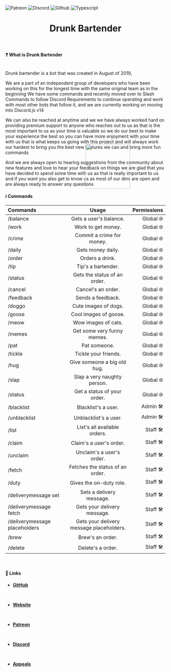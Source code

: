 ![Patreon](https://img.shields.io/badge/Patreon-F96854?style=for-the-badge&logo=patreon&logoColor=white)
![Discord](https://img.shields.io/badge/Discord-5865F2?style=for-the-badge&logo=discord&logoColor=white)
![Github](https://img.shields.io/badge/GitHub-100000?style=for-the-badge&logo=github&logoColor=white)
![Typescript](https://img.shields.io/badge/TypeScript-007ACC?style=for-the-badge&logo=typescript&logoColor=white)

<p align="center">
  <img src="https://media.discordapp.net/attachments/983404765889318932/1041200355310047343/updated.png?width=663&height=663" style="width:10em; height: 10em; position: absolute; top: 500px;"></img>
</p>

<h1 align="center"> Drunk Bartender </h1>
<br>
<h4 align="left"> ❓ What is Drunk Bartender </h4>
<br>
Drunk bartender is a bot that was created in August of 2019,

We are a part of an independent group of developers who have been working on this for the longest time with the same original team as in the beginning We have some commands and recently moved over to Slash Commands to follow Discord Requirements to continue operating and work with most other bots that follow it, and we are currently working on moving into Discord.js v14

We can also be reached at anytime and we we have always worked hard on providing premium support to anyone who reaches out to us as that is the most important to us as your time is valuable so we do our best to make your experience the best so you can have more enjoyment with your time with us that is what keeps us going with this project and will always work our hardest to bring you the best new features we can and bring more fun commands

And we are always open to hearing suggestions from the community about new features and love to hear your feedback on things we are glad that you have decided to spend some time with us as that is really important to us and if you want you also get to know us as most of our dms are open and are always ready to answer any questions
<br>
<h4 align="left"> ℹ Commands <h4>

| Commands | Usage | Permissions |
| :---         |     :---:      |          ---: |
| /balance  | Gets a user's balance.     | Global  🌐  |
| /work     | Work to get money.       | Global 🌐   |
| /crime         |    Commit a crime for money.      |          Global 🌐 |
| /daily  | Gets money daily.     | Global 🌐   |
| /order     | Orders a drink.     | Global   🌐   |
| /tip   | Tip's a bartender.     | Global  🌐  |
| /status     | Gets the status of an order.      | Global  🌐    |
| /cancel   | Cancel's an order.     | Global  🌐  |
| /feedback    | Sends a feedback.     | Global    🌐  |
| /doggo  | Cute images of dogs.     | Global  🌐  |
| /goose  | Cool images of goose.     | Global    🌐  |
| /meow  | Wow images of cats.     | Global  🌐  |
| /memes  | Get some very funny memes.     | Global    🌐  |
| /pat  | Pat someone.     | Global  🌐  |
| /tickle  | Tickle your friends.     | Global    🌐  |
| /hug  | Give someone a big old hug.     | Global    🌐  |
| /slap  | Slap a very naughty person.     | Global  🌐  |
| /status  | Get a status of your order.     | Global    🌐  |
| /blacklist   | Blacklist's a user.     | Admin  🛠  |
| /unblacklist    | Unblacklist's a user.     | Admin 🛠  |
| /list   | List's all available orders.     | Staff  🛠  |
| /claim    | Claim's a user's order.     | Staff 🛠  |
| /unclaim   | Unclaim's a user's order.     | Staff  🛠  |
| /fetch   | Fetches the status of an order.     | Staff 🛠  |
| /duty   | Gives the on-duty role.     | Staff  🛠  |
| /deliverymessage set    | Sets a delivery message.     | Staff 🛠  |
| /deliverymessage fetch    | Gets your delivery message.     | Staff 🛠  |
| /deliverymessage placeholders    |  Gets your delivery message placeholders.     | Staff 🛠  |
| /brew    | Brew's an order.     | Staff 🛠  |
| /delete    | Delete's a order.     | Staff 🛠  |

<br>
<h4 align="left"> 🔗 Links <h4>

- [GitHub](https://github.com/shadow6060/DBRewrite)
<br>

- [Website](https://drunk-bartender.org)
<br>

- [Patreon](https://www.patreon.com/drunkbartender)
<br>

- [Discord](https://discord.gg/pY6hNVs)
<br>

- [Appeals](https://www.drunk-bartender.org/Appeals)
<br>

